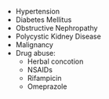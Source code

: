 - Hypertension
- Diabetes Mellitus
- Obstructive Nephropathy
- Polycystic Kidney Disease
- Malignancy
- Drug abuse:
	- Herbal concotion
	- NSAIDs
	- Rifampicin
	- Omeprazole